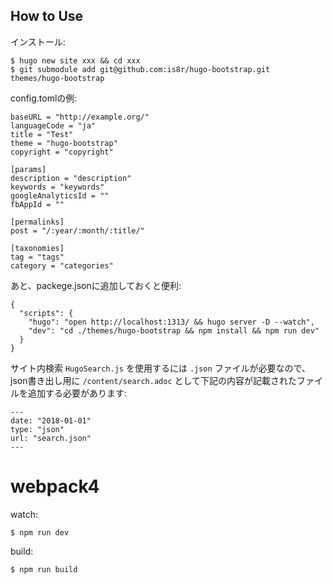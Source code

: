 ## How to Use

インストール:

```
$ hugo new site xxx && cd xxx
$ git submodule add git@github.com:is8r/hugo-bootstrap.git themes/hugo-bootstrap
```

config.tomlの例:

```
baseURL = "http://example.org/"
languageCode = "ja"
title = "Test"
theme = "hugo-bootstrap"
copyright = "copyright"

[params]
description = "description"
keywords = "keywords"
googleAnalyticsId = ""
fbAppId = ""

[permalinks]
post = "/:year/:month/:title/"

[taxonomies]
tag = "tags"
category = "categories"
```

あと、packege.jsonに追加しておくと便利:

```
{
  "scripts": {
    "hugo": "open http://localhost:1313/ && hugo server -D --watch",
    "dev": "cd ./themes/hugo-bootstrap && npm install && npm run dev"
  }
}
```

サイト内検索 `HugoSearch.js` を使用するには `.json` ファイルが必要なので、json書き出し用に `/content/search.adoc` として下記の内容が記載されたファイルを追加する必要があります:

```
---
date: "2018-01-01"
type: "json"
url: "search.json"
---
```

# webpack4

watch:

```
$ npm run dev
```

build:

```
$ npm run build
```

